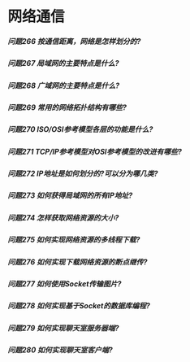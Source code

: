 网络通信
========
##### 问题266 按通信距离，网络是怎样划分的?
##### 问题267 局域网的主要特点是什么?
##### 问题268 广域网的主要特点是什么?
##### 问题269 常用的网络拓扑结构有哪些?
##### 问题270 ISO/OSI参考模型各层的功能是什么?
##### 问题271 TCP/IP参考模型对OSI参考模型的改进有哪些?
##### 问题272 IP地址是如何划分的?可以分为哪几类?
##### 问题273 如何获得局域网的所有IP地址?
##### 问题274 怎样获取网络资源的大小? 
##### 问题275 如何实现网络资源的多线程下载?
##### 问题276 如何实现下载网络资源的断点继传?
##### 问题277 如何使用Socket传输图片?
##### 问题278 如何实现基于Socket的数据库编程?
##### 问题279 如何实现聊天室服务器端? 
##### 问题280 如何实现聊天室客户端?












